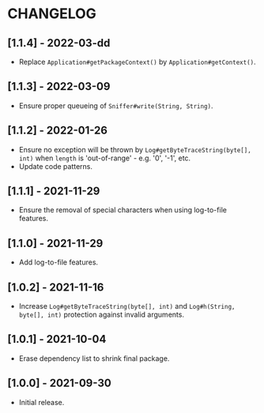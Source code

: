 # CHANGELOG

## [1.1.4] - 2022-03-dd
- Replace `Application#getPackageContext()` by `Application#getContext()`.

## [1.1.3] - 2022-03-09
- Ensure proper queueing of `Sniffer#write(String, String)`.

## [1.1.2] - 2022-01-26
- Ensure no exception will be thrown by `Log#getByteTraceString(byte[], int)`
  when `length` is 'out-of-range' - e.g. '0', '-1', etc.
- Update code patterns.

## [1.1.1] - 2021-11-29
- Ensure the removal of special characters when using log-to-file features.

## [1.1.0] - 2021-11-29
- Add log-to-file features.

## [1.0.2] - 2021-11-16
- Increase `Log#getByteTraceString(byte[], int)` and
  `Log#h(String, byte[], int)` protection against invalid arguments.

## [1.0.1] - 2021-10-04
- Erase dependency list to shrink final package. 

## [1.0.0] - 2021-09-30
- Initial release.
